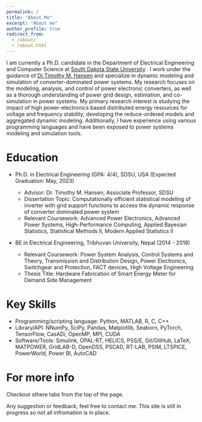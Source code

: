 ```yaml
---
permalink: /
title: "About Me"
excerpt: "About me"
author_profile: true
redirect_from: 
  - /about/
  - /about.html
---
```

I am currently a Ph.D. candidate in the Department of Electrical Engineering and Computer Science at [South Dakota State University](https://www.sdstate.edu/) . I work under the guidance of [Dr.Timothy M. Hansen](https://www.sdstate.edu/directory/tim-hansen) and specialize in dynamic modeling and simulation of converter-dominated power systems. My research focuses on the modeling, analysis, and control of power electronic converters, as well as a thorough understanding of power grid design, estimation, and co-simulation in power systems. My primary research interest is studying the impact of high power-electronics based distributed energy resources for voltage and frequency stability, developing the reduce-ordered models and aggregated dynamic modeling. Additionally, I have experience using various programming languages and have been exposed to power systems modeling and simulation tools.

Education
======
* Ph.D. in Electrical Engineering (GPA: 4/4), SDSU, USA (Expected Graduation: May, 2023)
  * Advisor: Dr. Timothy M. Hansen, Associate Professor, SDSU
  * Dissertation Topic: Computationally efficient statistical modeling of inverter with grid support functions to access the dynamic response of converter dominated power system
  * Relevant Coursework: Advanced Power Electronics, Advanced Power Systems, High-Performance Computing, Applied Bayesian Statistics, Statistical Methods II, Modern Applied Statistics II

* BE in Electrical Engineering, Tribhuvan University, Nepal (2014 - 2018)
  * Relevant Coursework: Power System Analysis, Control Systems and Theory, Transmission and Distribution Design, Power Electronics, Switchgear and Protection, FACT devices, High Voltage Engineering
  * Thesis Title: Hardware Fabrication of Smart Energy Meter for Demand Side Management


Key Skills
======
* Programming/scripting language: Python, MATLAB, R, C, C++
* Library/API: NNumPy, SciPy, Pandas, Matplotlib, Seaborn, PyTorch, TensorFlow, CasADi, OpenMP, MPI, CUDA
* Software/Tools: Simulink, OPAL-RT, HELICS, PSS/E, Git/GitHub, LaTeX, MATPOWER, GridLAB-D, OpenDSS, PSCAD, RT-LAB, PSIM, LTSPICE, PowerWorld, Power BI, AutoCAD



For more info
======
Checkout othere tabs from the top of the page. 

Any suggestion or feedback, feel free to contact me. This site is still in progress so not all infromation is in place.



